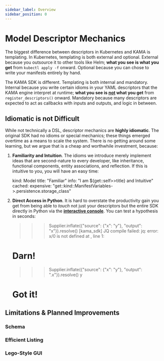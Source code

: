```yaml
---
sidebar_label: Overview
sidebar_position: 0
---
```


# Model Descriptor Mechanics

The biggest difference between descriptors in Kubernetes and KAMA is templating.
In Kubernetes, templating is both external and optional. External because you
outsource it to other tools like Helm; **what you see is what you get** from `kubectl apply -f` onward. 
Optional because you can chose to write your manifests entirely by hand.

The KAMA SDK is different. Templating is both internal and mandatory. Internal because
you write certain idioms in your YAML descriptors that the KAMA engine interpret at runtime;
**what you see is <u>not</u> what you get** from `register_descriptors()` onward. Mandatory because many 
descriptors are expected to act as callbacks with inputs and outputs, and logic in between.  






## Idiomatic is not Difficult

While not technically a DSL, descriptor mechanics are **highly idiomatic**. The original SDK had no
 idioms or special mechanics; these things
emerged overtime as a means to scale the system.
There is no getting around some learning, but we argue that is a cheap and worthwhile investment, because:

1. **Familiarity and Intuition**. The idioms we introduce merely implement ideas that are second-nature
to every developer, like inheritance, functional components, entity associations, 
and reflection. If this is intuitive to you, you will have an easy time: 

    kind: Model
    title: "Familiar"
    info: "I am ${get::self>>title} and Intuitive" 
    cached:
      expensive: "get::kind::ManifestVariables->.persistence.storage_class"

1. **Direct Access in Python**. It is hard to overstate the productivity
gain you get from being able to _touch_ not just your descriptors but the 
entire SDK directly in Python via the **[interactive console](/tutorials/kama-console-tutorial)**. 
You can test a hypothesis in seconds:  

    >>> Supplier.inflate({"source": {"x": "y"}, "output": "x"}).resolve()
    [kama_sdk] JQ compile failed: jq: error: x/0 is not defined at <top-level>, line 1:
    # Darn! 
    >>> Supplier.inflate({"source": {"x": "y"}, "output": ".x"}).resolve()
    y
    # Got it!





## Limitations & Planned Improvements

### Schema

### Efficient Listing

### Lego-Style GUI

